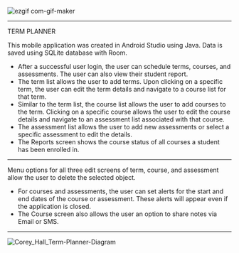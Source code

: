 ![ezgif com-gif-maker](https://user-images.githubusercontent.com/79333726/175094824-c1ad2b2c-0ff8-4095-828b-12a6894f9afb.gif)

----------------------

TERM PLANNER

This mobile application was created in Android Studio using Java. Data is saved using SQLite database with Room.

* After a successful user login, the user can schedule terms, courses, and assessments. The user can also view their student report.
* The term list allows the user to add terms. Upon clicking on a specific term, the user can edit the term details and navigate to a course list for that term.
* Similar to the term list, the course list allows the user to add courses to the term. Clicking on a specific course allows the user to edit the course details and navigate to an assessment list associated with that course.
* The assessment list allows the user to add new assessments or select a specific assessment to edit the details.
* The Reports screen shows the course status of all courses a student has been enrolled in.

----------------------

Menu options for all three edit screens of term, course, and assessment allow the user to delete the selected object. 

* For courses and assessments, the user can set alerts for the start and end dates of the course or assessment. These alerts will appear even if the application is closed. 
* The Course screen also allows the user an option to share notes via Email or SMS.

----------------------

![Corey_Hall_Term-Planner-Diagram](https://user-images.githubusercontent.com/79333726/175064018-713a1a21-457c-40e5-a4e4-2b67fc73e780.png)



